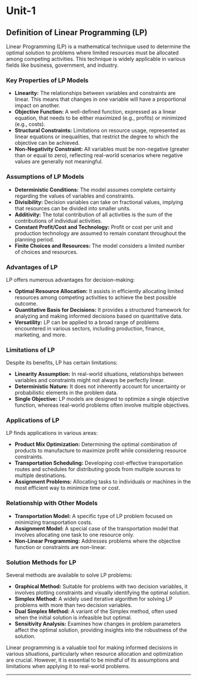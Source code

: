 # Unit-1

## Definition of Linear Programming (LP)

Linear Programming (LP) is a mathematical technique used to determine the optimal solution to problems where limited resources must be allocated among competing activities. This technique is widely applicable in various fields like business, government, and industry.

### Key Properties of LP Models

*   **Linearity:** The relationships between variables and constraints are linear. This means that changes in one variable will have a proportional impact on another.
*   **Objective Function:** A well-defined function, expressed as a linear equation, that needs to be either maximized (e.g., profits) or minimized (e.g., costs).
*   **Structural Constraints:** Limitations on resource usage, represented as linear equations or inequalities, that restrict the degree to which the objective can be achieved.
*   **Non-Negativity Constraint:** All variables must be non-negative (greater than or equal to zero), reflecting real-world scenarios where negative values are generally not meaningful.

### Assumptions of LP Models

*   **Deterministic Conditions:** The model assumes complete certainty regarding the values of variables and constraints.
*   **Divisibility:** Decision variables can take on fractional values, implying that resources can be divided into smaller units.
*   **Additivity:** The total contribution of all activities is the sum of the contributions of individual activities.
*   **Constant Profit/Cost and Technology:** Profit or cost per unit and production technology are assumed to remain constant throughout the planning period.
*   **Finite Choices and Resources:** The model considers a limited number of choices and resources.

### Advantages of LP

LP offers numerous advantages for decision-making:

*   **Optimal Resource Allocation:** It assists in efficiently allocating limited resources among competing activities to achieve the best possible outcome.
*   **Quantitative Basis for Decisions:** It provides a structured framework for analyzing and making informed decisions based on quantitative data.
*   **Versatility:**  LP can be applied to a broad range of problems encountered in various sectors, including production, finance, marketing, and more.

### Limitations of LP

Despite its benefits, LP has certain limitations:

*   **Linearity Assumption:**  In real-world situations, relationships between variables and constraints might not always be perfectly linear.
*   **Deterministic Nature:** It does not inherently account for uncertainty or probabilistic elements in the problem data.
*   **Single Objective:** LP models are designed to optimize a single objective function, whereas real-world problems often involve multiple objectives.

### Applications of LP

LP finds applications in various areas:

*   **Product Mix Optimization:** Determining the optimal combination of products to manufacture to maximize profit while considering resource constraints.
*   **Transportation Scheduling:**  Developing cost-effective transportation routes and schedules for distributing goods from multiple sources to multiple destinations.
*   **Assignment Problems:** Allocating tasks to individuals or machines in the most efficient way to minimize time or cost.

### Relationship with Other Models

*   **Transportation Model:** A specific type of LP problem focused on minimizing transportation costs.
*   **Assignment Model:** A special case of the transportation model that involves allocating one task to one resource only.
*   **Non-Linear Programming:** Addresses problems where the objective function or constraints are non-linear.

### Solution Methods for LP

Several methods are available to solve LP problems:

*   **Graphical Method:** Suitable for problems with two decision variables, it involves plotting constraints and visually identifying the optimal solution.
*   **Simplex Method:** A widely used iterative algorithm for solving LP problems with more than two decision variables.
*   **Dual Simplex Method:** A variant of the Simplex method, often used when the initial solution is infeasible but optimal.
*   **Sensitivity Analysis:**  Examines how changes in problem parameters affect the optimal solution, providing insights into the robustness of the solution.

Linear programming is a valuable tool for making informed decisions in various situations, particularly when resource allocation and optimization are crucial. However, it is essential to be mindful of its assumptions and limitations when applying it to real-world problems.

---

